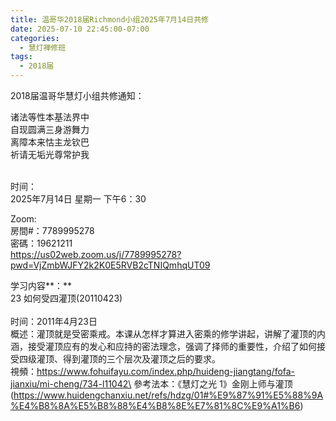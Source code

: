 ```yaml
---
title: 温哥华2018届Richmond小组2025年7月14日共修
date: 2025-07-10 22:45:00-07:00
categories:
  - 慧灯禅修班
tags:
  - 2018届
---
```

2018届温哥华慧灯小组共修通知：

诸法等性本基法界中\
自现圆满三身游舞力\
离障本来怙主龙钦巴\
祈请无垢光尊常护我

\
时间：\
2025年7月14日 星期一 下午6：30

Zoom:\
房間#：7789995278\
密碼：19621211\
https://us02web.zoom.us/j/7789995278?pwd=VjZmbWJFY2k2K0E5RVB2cTNIQmhqUT09

学习内容**：**\
23 如何受四灌顶(20110423)\
\
时间：2011年4月23日\
概述：灌顶就是受密乘戒。本课从怎样才算进入密乘的修学讲起，讲解了灌顶的内涵，接受灌顶应有的发心和应持的密法理念，强调了择师的重要性，介绍了如何接受四级灌顶、得到灌顶的三个层次及灌顶之后的要求。[
](https://www.huidengchanxiu.net/5jx/3jgsd/22)\
視頻：https://www.fohuifayu.com/index.php/huideng-jiangtang/fofa-jianxiu/mi-cheng/734-l11042\
參考法本：《慧灯之光 1》金刚上师与灌顶(https://www.huidengchanxiu.net/refs/hdzg/01#%E9%87%91%E5%88%9A%E4%B8%8A%E5%B8%88%E4%B8%8E%E7%81%8C%E9%A1%B6)
